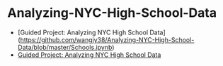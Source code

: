 # Analyzing-NYC-High-School-Data
- [Guided Project: Analyzing NYC High School Data]
(https://github.com/wangjy38/Analyzing-NYC-High-School-Data/blob/master/Schools.ipynb)
- [Guided Project: Analyzing NYC High School Data](https://github.com/wangjy38/Analyzing-NYC-High-School-Data/blob/master/Schools.ipynb)
